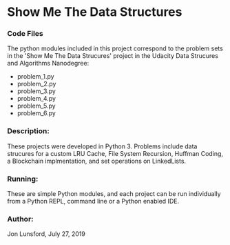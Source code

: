 # Show Me The Data Structures

### Code Files
The python modules included in this project correspond to the problem sets in the 'Show Me The Data Strucures' project in the Udacity Data Strucures and Algorithms Nanodegree:
* problem_1.py
* problem_2.py
* problem_3.py
* problem_4.py
* problem_5.py
* problem_6.py

### Description:
These projects were developed in Python 3.  Problems include data strucures for a custom LRU Cache, File System Recursion, Huffman Coding, a Blockchain implmentation, and set operations on LinkedLists.


### Running:
These are simple Python modules, and each project can be run individually from a Python REPL, command line or a Python enabled IDE.


### Author:
Jon Lunsford, July 27, 2019
